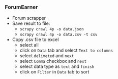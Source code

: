 ### ForumEarner
- Forum scrapper
- Save result to file:
    - `scrapy crawl 4p -o data.json`
    - `scrapy crawl 4p -o data.csv -t csv`
- Copy .csv file to excel
    - select all
    - click on `Data` tab and select `Text to columns`
    - select `delimeted` and `next`
    - select `Comma` checkbox and `next`
    - select data type as `text` and `finish`
    - click on `Filter` in `Data` tab to sort